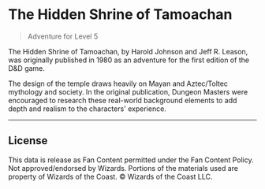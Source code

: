 # The Hidden Shrine of Tamoachan

> Adventure for Level 5

The Hidden Shrine of Tamoachan, by Harold Johnson and Jeff R. Leason, was originally published in 1980 as an adventure for the first edition of the D&D game.

The design of the temple draws heavily on Mayan and Aztec/Toltec mythology and society. In the original publication, Dungeon Masters were encouraged to research these real-world background elements to add depth and realism to the characters' experience.

---

## License

This data is release as Fan Content permitted under the Fan Content Policy. Not approved/endorsed by Wizards. Portions of the materials used are property of Wizards of the Coast. © Wizards of the Coast LLC.
